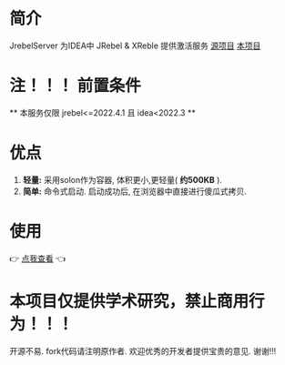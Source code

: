 # 简介

JrebelServer 为IDEA中 JRebel & XReble 提供激活服务 [源项目](https://gitee.com/gsls200808/JetBrainsLicenseServerforJava) [本项目](https://gitee.com/nism/jrebel-server)  

# 注！！！ 前置条件

** 本服务仅限 jrebel<=2022.4.1 且 idea<2022.3 **

# 优点

1. **轻量:** 采用solon作为容器, 体积更小,更轻量( **约500KB** ).
2. **简单:** 命令式启动. 启动成功后, 在浏览器中直接进行傻瓜式拷贝.

# 使用

👉 [点我查看](https://gitee.com/nism/jrebel-server/wikis/pages) 👈

# 本项目仅提供学术研究，禁止商用行为！！！
开源不易. fork代码请注明原作者. 欢迎优秀的开发者提供宝贵的意见. 谢谢!!!